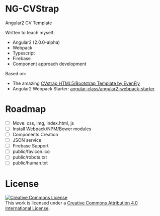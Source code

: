 # NG-CVStrap

Angular2 CV Template

Written to teach myself:

* Angular2 (2.0.0-alpha)
* Webpack
* Typescript
* Firebase
* Component approach development

Based on:

- The amazing [CVstrap HTML5/Bootstrap Template by EvenFly](https://github.com/srizon/cvstrap)
- Angular2 Webpack Starter: [angular-class/angular2-webpack-starter](https://github.com/angular-class/angular2-webpack-starter)

# Roadmap

- [ ] Move: css, img, index.html, js
- [ ] Install Webpack/NPM/Bower modules
- [ ] Components Creation
- [ ] JSON service
- [ ] Firebase Support
- [ ] public/favicon.ico
- [ ] public/robots.txt
- [ ] public/human.txt

# License

<a rel="license" href="http://creativecommons.org/licenses/by/4.0/"><img alt="Creative Commons License" style="border-width:0" src="https://i.creativecommons.org/l/by/4.0/80x15.png" /></a><br />This work is licensed under a <a rel="license" href="http://creativecommons.org/licenses/by/4.0/">Creative Commons Attribution 4.0 International License</a>.